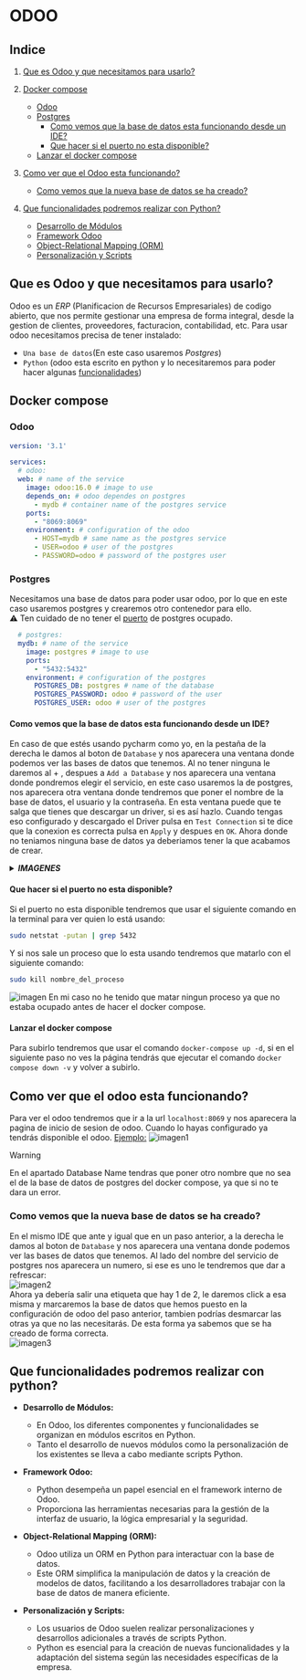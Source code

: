 # ODOO

## Indice
1. [Que es Odoo y que necesitamos para usarlo?](#que-es-odoo-y-que-necesitamos-para-usarlo)

2. [Docker compose](#docker-compose)
   - [Odoo](#odoo)
   - [Postgres](#postgres-docker)
     - [Como vemos que la base de datos esta funcionando desde un IDE?](#como-vemos-la-base-de-datos-desde-ide)
     - [Que hacer si el puerto no esta disponible?](#que-hacer-puerto-no-disponible)
   - [Lanzar el docker compose](#lanzar-docker-compose)

3. [Como ver que el Odoo esta funcionando?](#como-ver-que-odoo-esta-funcionando)
   - [Como vemos que la nueva base de datos se ha creado?](#como-vemos-nueva-base-de-datos-creada)

4. [Que funcionalidades podremos realizar con Python?](#funcionalidades-con-python)
   - [Desarrollo de Módulos](#desarrollo-de-modulos)
   - [Framework Odoo](#framework-odoo)
   - [Object-Relational Mapping (ORM)](#orm)
   - [Personalización y Scripts](#personalizacion-y-scripts)

## Que es Odoo y que necesitamos para usarlo?
Odoo es un *ERP* (Planificacion de Recursos Empresariales) de codigo abierto, que nos permite gestionar una empresa de forma integral, desde la gestion de clientes, proveedores, facturacion, contabilidad, etc.
Para usar odoo necesitamos precisa de tener instalado:
- `Una base de datos`(En este caso usaremos *Postgres*)
- `Python` (odoo esta escrito en python y lo necesitaremos para poder hacer algunas [funcionalidades](#python))

## Docker compose
### Odoo
```yml
version: '3.1'

services:
  # odoo:
  web: # name of the service
    image: odoo:16.0 # image to use
    depends_on: # odoo dependes on postgres
      - mydb # container name of the postgres service
    ports:
      - "8069:8069"
    environment: # configuration of the odoo
      - HOST=mydb # same name as the postgres service
      - USER=odoo # user of the postgres
      - PASSWORD=odoo # password of the postgres user
```

### Postgres
Necesitamos una base de datos para poder usar odoo, por lo que en este caso usaremos postgres y crearemos otro contenedor para ello.<br>
:warning: Ten cuidado de no tener el [puerto](#puerto) de postgres ocupado.
```yml
  # postgres:
  mydb: # name of the service
    image: postgres # image to use
    ports:
      - "5432:5432"
    environment: # configuration of the postgres
      POSTGRES_DB: postgres # name of the database
      POSTGRES_PASSWORD: odoo # password of the user
      POSTGRES_USER: odoo # user of the postgres
```

#### Como vemos que la base de datos esta funcionando desde un IDE?
En caso de que estés usando pycharm como yo, en la pestaña de la derecha le damos al boton de `Database` y nos aparecera una ventana donde podemos ver las bases de datos que tenemos.
Al no tener ninguna le daremos al + , despues a `Add a Database` y nos aparecera una ventana donde pondremos elegir el servicio, en este caso usaremos la de postgres, nos aparecera otra ventana donde tendremos que poner el nombre de la base de datos, el usuario y la contraseña.
En esta ventana puede que te salga que tienes que descargar un driver, si es así hazlo. Cuando tengas eso configurado y descargado el Driver pulsa en `Test Connection` si te dice que la conexion es correcta pulsa en `Apply` y despues en `OK`. Ahora donde no teniamos ninguna base de datos ya deberiamos tener la que acabamos de crear.
<details><summary><b><i>IMAGENES</i></b></summary>
<p>
<img src="imagenes/database.png"/>
<img src="imagenes/database2.png"/>
<img src="imagenes/database3.png"/>
</p>
</details>

#### Que hacer si el puerto no esta disponible?
<a id="puerto"> </a>
Si el puerto no esta disponible tendremos que usar el siguiente comando en la terminal para ver quien lo está usando:

```bash
sudo netstat -putan | grep 5432
```
Y si nos sale un proceso que lo esta usando tendremos que matarlo con el siguiente comando:
```bash
sudo kill nombre_del_proceso
```
![imagen](imagenes/puerto_usado.png)
En mi caso no he tenido que matar ningun proceso ya que no estaba ocupado antes de hacer el docker compose.



#### Lanzar el docker compose
Para subirlo tendremos que usar el comando `docker-compose up -d`, si en el siguiente paso no ves la página tendrás que ejecutar el comando `docker compose down -v` y volver a subirlo.

## Como ver que el odoo esta funcionando?
Para ver el odoo tendremos que ir a la url `localhost:8069` y nos aparecera la pagina de inicio de sesion de odoo. Cuando lo hayas configurado ya tendrás disponible el odoo. <u>Ejemplo:</u>
![imagen1](imagenes/odoo.png)

> [!WARNING]
> En el apartado Database Name tendras que poner otro nombre que no sea el de la base de datos de postgres del docker compose, ya que si no te dara un error.


### Como vemos que la nueva base de datos se ha creado?
En el mismo IDE que ante y igual que en un paso anterior, a la derecha le damos al boton de `Database` y nos aparecera una ventana donde podemos ver las bases de datos que tenemos. Al lado del nombre del servicio de postgres nos aparecera un numero, si ese es uno le tendremos que dar a refrescar:<br>
![imagen2](imagenes/database4.png)
<br> Ahora ya debería salir una etiqueta que hay 1 de 2, le daremos click a esa misma y marcaremos la base de datos que hemos puesto en la configuración de odoo del paso anterior, tambien podrías desmarcar las otras ya que no las necesitarás. De esta forma ya sabemos que se ha creado de forma correcta.
<br>
![imagen3](imagenes/database5.png)

## Que funcionalidades podremos realizar con python? 
<a id="python"> </a>

* **Desarrollo de Módulos:**
  - En Odoo, los diferentes componentes y funcionalidades se organizan en módulos escritos en Python.
  - Tanto el desarrollo de nuevos módulos como la personalización de los existentes se lleva a cabo mediante scripts Python.

* **Framework Odoo:**
  - Python desempeña un papel esencial en el framework interno de Odoo.
  - Proporciona las herramientas necesarias para la gestión de la interfaz de usuario, la lógica empresarial y la seguridad.

* **Object-Relational Mapping (ORM):**
  - Odoo utiliza un ORM en Python para interactuar con la base de datos.
  - Este ORM simplifica la manipulación de datos y la creación de modelos de datos, facilitando a los desarrolladores trabajar con la base de datos de manera eficiente.

* **Personalización y Scripts:**
  - Los usuarios de Odoo suelen realizar personalizaciones y desarrollos adicionales a través de scripts Python.
  - Python es esencial para la creación de nuevas funcionalidades y la adaptación del sistema según las necesidades específicas de la empresa.